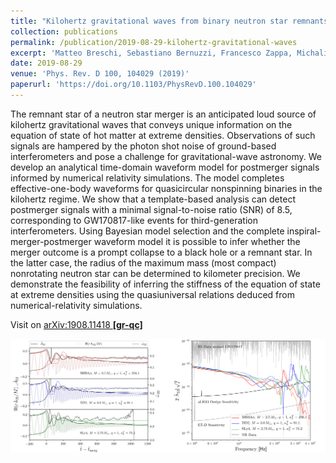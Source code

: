 ```yaml
---
title: "Kilohertz gravitational waves from binary neutron star remnants: time-domain model and constraints on extreme matter"
collection: publications
permalink: /publication/2019-08-29-kilohertz-gravitational-waves
excerpt: 'Matteo Breschi, Sebastiano Bernuzzi, Francesco Zappa, Michalis Agathos, Albino Perego, David Radice, Alessandro Nagar'
date: 2019-08-29
venue: 'Phys. Rev. D 100, 104029 (2019)'
paperurl: 'https://doi.org/10.1103/PhysRevD.100.104029'
---
```


The remnant star of a neutron star merger is an anticipated loud source of kilohertz gravitational waves that conveys unique information on the equation of state of hot matter at extreme densities. Observations of such signals are hampered by the photon shot noise of ground-based interferometers and pose a challenge for gravitational-wave astronomy. We develop an analytical time-domain waveform model for postmerger signals informed by numerical relativity simulations. The model completes effective-one-body waveforms for quasicircular nonspinning binaries in the kilohertz regime. We show that a template-based analysis can detect postmerger signals with a minimal signal-to-noise ratio (SNR) of 8.5, corresponding to GW170817-like events for third-generation interferometers. Using Bayesian model selection and the complete inspiral-merger-postmerger waveform model it is possible to infer whether the merger outcome is a prompt collapse to a black hole or a remnant star. In the latter case, the radius of the maximum mass (most compact) nonrotating neutron star can be determined to kilometer precision. We demonstrate the feasibility of inferring the stiffness of the equation of state at extreme densities using the quasiuniversal relations deduced from numerical-relativity simulations.

Visit on [arXiv:1908.11418 **[gr-qc]**](https://arxiv.org/abs/1908.11418)

![Figure](/images/publications/2019-08-29-kilohertz-gravitational-waves.png)
